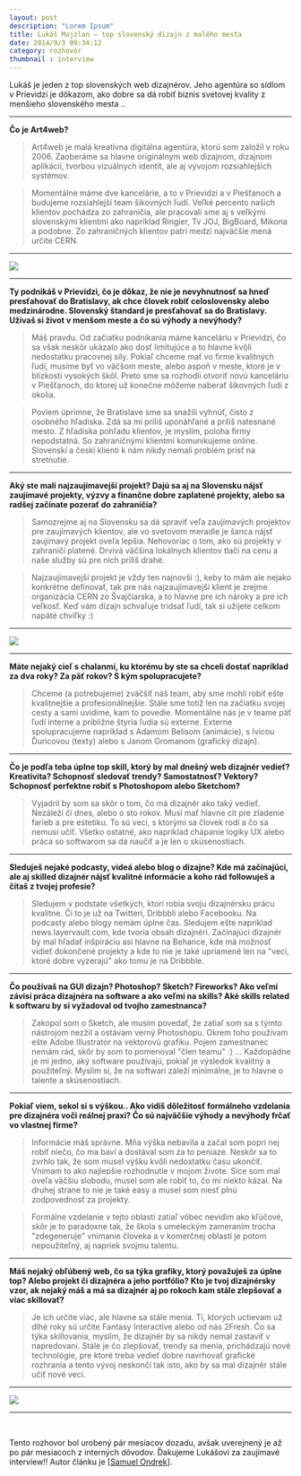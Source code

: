 ```yaml
---
layout: post
description: "Lorem Ipsum"
title: Lukáš Majzlan — top slovenský dizajn z malého mesta
date: 2014/9/3 09:34:12
category: rozhovor
thumbnail : interview
---
```



Lukáš je jeden z top slovenských web dizajnérov. Jeho agentúra so sídlom v Prievidzi je dôkazom,
ako dobre sa dá robiť biznis svetovej kvality z menšieho slovenského mesta ..



<!-- more -->

---

**Čo je Art4web?**

> Art4web je malá kreatívna digitálna agentúra, ktorú som založil v roku 2006. Zaoberáme
sa hlavne originálnym web dizajnom, dizajnom aplikácií, tvorbou vizuálnych identít, ale
aj vývojom rozsiahlejších systémov.

> Momentálne máme dve kancelárie, a to v Prievidzi a v Piešťanoch a budujeme rozsiahlejší
team šikovných ľudí. Veľké percento našich klientov pochádza zo zahraničia, ale pracovali
sme aj s veľkými slovenskými klientmi ako napríklad Ringier, Tv JOJ, BigBoard, Mikona a
podobne. Zo zahraničných klientov patrí medzi najväčšie mená určite CERN.

---

![](https://31.media.tumblr.com/166cfea372dfdf686ee9fbe8f6505408/tumblr_inline_nbdqoa0RSt1rsvtc0.jpg)

---

**Ty podnikáš v Prievidzi, čo je dôkaz, že nie je nevyhnutnosť sa hneď presťahovať do
Bratislavy, ak chce človek robiť celoslovensky alebo medzinárodne. Slovenský štandard
je presťahovať sa do Bratislavy. Užívaš si život v menšom meste a čo sú výhody a nevýhody?**

> Máš pravdu. Od začiatku podnikania máme kanceláriu v Prievidzi, čo sa však neskôr ukázalo
ako dosť limitujúce a to hlavne kvôli nedostatku pracovnej sily. Pokiaľ chceme mať vo firme
kvalitných ľudí, musíme byť vo väčšom meste, alebo aspoň v meste, ktoré je v blízkosti vysokých
škôl. Preto sme sa rozhodli otvoriť novú kanceláriu v Piešťanoch, do ktorej už konečne môžeme
naberať šikovných ľudí z okolia.

> Poviem úprimne, že Bratislave sme sa snažili vyhnúť, čisto z osobného hľadiska. Zdá sa mi
príliš uponáhľané a príliš natesnané mesto. Z hľadiska pohľadu klientov, je myslím, poloha
firmy nepodstatná. So zahraničnými klientmi komunikujeme online. Slovenskí a českí klienti
k nám nikdy nemali problém prísť na stretnutie.

---

**Aký ste mali najzaujímavejší projekt? Dajú sa aj na Slovensku nájsť zaujímavé projekty, výzvy
a finančne dobre zaplatené projekty, alebo sa radšej začínate pozerať do zahraničia?**

> Samozrejme aj na Slovensku sa dá spraviť veľa zaujímavých projektov pre zaujímavých klientov,
ale vo svetovom meradle je šanca nájsť zaujímavý projekt oveľa lepšia. Nehovoriac o tom, ako sú
projekty v zahraničí platené. Drvivá väčšina lokálnych klientov tlačí na cenu a naše služby sú
pre nich príliš drahé.

> Najzaujímavejší projekt je vždy ten najnovší :), keby to mám ale nejako konkrétne definovať,
tak pre nás najzaujímavejší klient je zrejme organizácia CERN zo Švajčiarska, a to hlavne pre
ich nároky a pre ich veľkosť. Keď vám dizajn schvaľuje tridsať ľudí, tak si užijete celkom napäté
chvíľky :)

---

![](https://31.media.tumblr.com/a1d2c2eb563f59da79f527ed6d3c31d4/tumblr_inline_nbdqpsoVdC1rsvtc0.jpg)

---

**Máte nejaký cieľ s chalanmi, ku ktorému by ste sa chceli dostať napríklad za dva roky? Za päť
rokov? S kým spolupracujete?**

> Chceme (a potrebujeme) zväčšiť náš team, aby sme mohli robiť ešte kvalitnejšie a profesionálnejšie.
Stále sme totiž len na začiatku svojej cesty a sami uvidíme, kam to povedie. Momentálne nás je
v teame päť ľudí interne a približne štyria ľudia sú externe. Externe spolupracujeme napríklad
s Adamom Belisom (animácie), s Ivicou Ďuricovou (texty) alebo s Janom Gromanom (grafický dizajn).

---

**Čo je podľa teba úplne top skill, ktorý by mal dnešný web dizajnér vedieť? Kreativita? Schopnosť
sledovať trendy? Samostatnosť? Vektory? Schopnosť perfektne robiť s Photoshopom alebo Sketchom?**

> Vyjadril by som sa skôr o tom, čo má dizajnér ako taký vedieť. Nezáleží či dnes, alebo o sto rokov.
Musí mať hlavne cit pre zladenie farieb a pre estetiku. To sú veci, s ktorými sa človek rodí a čo
sa nemusí učiť. Všetko ostatné, ako napríklad chápanie logiky UX alebo práca so softwarom sa dá
naučiť a je len o skúsenostiach.

---

**Sleduješ nejaké podcasty, videá alebo blog o dizajne? Kde má začínajúci, ale aj skilled dizajnér
nájsť kvalitné informácie a koho rád followuješ a čítaš z tvojej profesie?**

> Sledujem v podstate všetkých, ktorí robia svoju dizajnérsku prácu kvalitne. Či to je už na Twitteri,
Dribbbli alebo Facebooku. Na podcasty alebo blogy nemám úplne čas. Sledujem ešte napríklad news.layervault.com,
kde tvoria obsah dizajnéri. Začínajúci dizajnér by mal hľadať inšpiráciu asi hlavne na Behance,
kde má možnosť vidieť dokončené projekty a kde to nie je také upriamené len na "veci, ktoré dobre
vyzerajú" ako tomu je na Dribbble.

---

**Čo používaš na GUI dizajn? Photoshop? Sketch? Fireworks? Ako veľmi závisí práca dizajnéra na software
a ako veľmi na skills? Aké skills related k softwaru by si vyžadoval od tvojho zamestnanca?**

> Zakopol som o Sketch, ale musím povedať, že zatiaľ som sa s týmto nástrojom nezžil a ostávam verný
Photoshopu. Okrem toho používam ešte Adobe Illustrator na vektorovú grafiku. Pojem zamestnanec nemám
rád, skôr by som to pomenoval "člen teamu" :) ... Každopádne je mi jedno, aký software používajú,
pokiaľ je výsledok kvalitný a použiteľný. Myslím si, že na softwari záleží minimálne, je to hlavne
o talente a skúsenostiach.

---

**Pokiaľ viem, sekol si s výškou.. Ako vidíš dôležitosť formálneho vzdelania pre dizajnéra voči reálnej
praxi? Čo sú najväčšie výhody a nevýhody frčať vo vlastnej firme?**

> Informácie máš správne. Mňa výška nebavila a začal som popri nej robiť niečo, čo ma baví a dostával
som za to peniaze. Neskôr sa to zvrhlo tak, že som musel výšku kvôli nedostatku času ukončiť. Vnímam to
ako najlepšie rozhodnutie v mojom živote. Síce som mal oveľa väčšiu slobodu, musel som ale robiť to, čo
mi niekto kázal. Na druhej strane to nie je také easy a musel som niesť plnú zodpovednosť za projekty.

> Formálne vzdelanie v tejto oblasti zatiaľ vôbec nevidím ako kľúčové, skôr je to paradoxne tak, že škola
s umeleckým zameraním trocha "zdegeneruje" vnímanie človeka a v komerčnej oblasti je potom nepoužiteľný,
aj napriek svojmu talentu.

---

**Máš nejaký obľúbený web, čo sa týka grafiky, ktorý považuješ za úplne top? Alebo projekt či dizajnéra
a jeho portfólio? Kto je tvoj dizajnérsky vzor, ak nejaký máš a má sa dizajnér aj po rokoch kam stále
zlepšovať a viac skillovať?**

> Je ich určite viac, ale hlavne sa stále menia. Tí, ktorých uctievam už dlhé roky sú určite Fantasy
Interactive alebo od nás 2Fresh. Čo sa týka skillovania, myslím, že dizajnér by sa nikdy nemal zastaviť
v napredovaní. Stále je čo zlepšovať, trendy sa menia, prichádzajú nové technológie, pre ktoré treba vedieť
dobre navrhovať grafické rozhrania a tento vývoj neskončí tak isto, ako by sa mal dizajnér stále učiť nové
veci.

---

![](https://31.media.tumblr.com/98fa22ec7b61de66052f4dc4957cde18/tumblr_inline_nbdqrfFJhY1rsvtc0.jpg)

---

<br>

Tento rozhovor bol urobený pár mesiacov dozadu, avšak uverejnený je až po pár mesiacoch z interných
dôvodov. Ďakujeme Lukášovi za zaujímavé interview!! Autor článku je [[Samuel Ondrek](https://twitter.com/ondrek)].